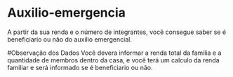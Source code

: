 # Auxilio-emergencia
 A partir da sua renda e o número de integrantes,  você consegue saber se é beneficiario ou não do auxilio emergencial.
 
 #Observação dos Dados
 Você devera informar a renda total da familia e a quantidade de membros dentro da casa, e você terá um calculo da renda familiar e será informado se é beneficiario ou não.
 
 
